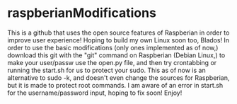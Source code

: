# raspberianModifications
This is a github that uses the open source features of Raspberian in order to improve user experience! Hoping to build my own Linux soon too, Blados!
In order to use the basic modifications (only ones implemented as of now,) download this git with the "git" command on Raspberian (Debian Linux,)  to make your user/passw use the open.py file, and then try crontabbing or running the start.sh for us to protect your sudo.
This as of now is an alternative to sudo -k, and doesn't even change the sources for Raspberian, but it is made to protect root commands.
I am aware of an error in start.sh for the username/password input, hoping to fix soon!
Enjoy!
